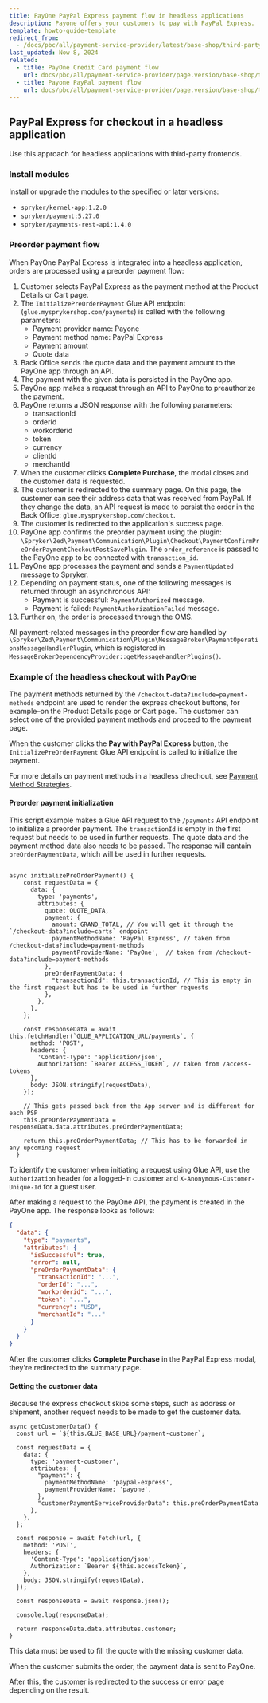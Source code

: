 ```yaml
---
title: PayOne PayPal Express payment flow in headless applications
description: Payone offers your customers to pay with PayPal Express.
template: howto-guide-template
redirect_from:
  - /docs/pbc/all/payment-service-provider/latest/base-shop/third-party-integrations/payone/app-composition-platform-integration/payment-method-flows/payone-paypal-express-payment-flow-in-headless-applications.html
last_updated: Now 8, 2024
related:
  - title: PayOne Credit Card payment flow
    url: docs/pbc/all/payment-service-provider/page.version/base-shop/third-party-integrations/payone/app-composition-platform-integration/payment-method-flows/payone-credit-card-payment-flow.html
  - title: Payone PayPal payment flow
    url: docs/pbc/all/payment-service-provider/page.version/base-shop/third-party-integrations/payone/app-composition-platform-integration/payment-method-flows/payone-paypal-payment-flow.html    
---
```


## PayPal Express for checkout in a headless application

Use this approach for headless applications with third-party frontends.

### Install modules

Install or upgrade the modules to the specified or later versions:
- `spryker/kernel-app:1.2.0`
- `spryker/payment:5.27.0`
- `spryker/payments-rest-api:1.4.0`

### Preorder payment flow

When PayOne PayPal Express is integrated into a headless application, orders are processed using a preorder payment flow:

1. Customer selects PayPal Express as the payment method at the Product Details or Cart page.
2. The `InitializePreOrderPayment` Glue API endpoint (`glue.mysprykershop.com/payments`) is called with the following parameters:
   - Payment provider name: Payone
   - Payment method name: PayPal Express
   - Payment amount
   - Quote data
3. Back Office sends the quote data and the payment amount to the PayOne app through an API.
4. The payment with the given data is persisted in the PayOne app.
5. PayOne app makes a request through an API to PayOne to preauthorize the payment.
6. PayOne returns a JSON response with the following parameters:
   - transactionId
   - orderId
   - workorderid
   - token
   - currency
   - clientId
   - merchantId
7. When the customer clicks **Complete Purchase**, the modal closes and the customer data is requested.
8. The customer is redirected to the summary page. On this page, the customer can see their address data that was received from PayPal. If they change the data, an API request is made to persist the order in the Back Office: `glue.mysprykershop.com/checkout`.
9. The customer is redirected to the application's success page.
10. PayOne app confirms the preorder payment using the plugin: `\Spryker\Zed\Payment\Communication\Plugin\Checkout\PaymentConfirmPreOrderPaymentCheckoutPostSavePlugin`.
    The `order_reference` is passed to the PayOne app to be connected with `transaction_id`.
11. PayOne app processes the payment and sends a `PaymentUpdated` message to Spryker.
12. Depending on payment status, one of the following messages is returned through an asynchronous API:
    - Payment is successful: `PaymentAuthorized` message.
    - Payment is failed: `PaymentAuthorizationFailed` message.
13. Further on, the order is processed through the OMS.

All payment-related messages in the preorder flow are handled by `\Spryker\Zed\Payment\Communication\Plugin\MessageBroker\PaymentOperationsMessageHandlerPlugin`, which is registered in `MessageBrokerDependencyProvider::getMessageHandlerPlugins()`.


### Example of the headless checkout with PayOne

The payment methods returned by the `/checkout-data?include=payment-methods` endpoint are used to render the express checkout buttons, for example–on the Product Details page or Cart page. The customer can select one of the provided payment methods and proceed to the payment page.

When the customer clicks the **Pay with PayPal Express** button, the `InitializePreOrderPayment` Glue API endpoint is called to initialize the payment.


For more details on payment methods in a headless chechout, see [Payment Method Strategies](/docs/pbc/all/payment-service-provider/202410.0/base-shop/payment-method-strategies.html).


#### Preorder payment initialization

This script example makes a Glue API request to the `/payments` API endpoint to initialize a preorder payment. The `transactionId` is empty in the first request but needs to be used in further requests. The quote data and the payment method data also needs to be passed. The response will cantain `preOrderPaymentData`, which will be used in further requests.

```JS

async initializePreOrderPayment() {
    const requestData = {
      data: {
        type: 'payments',
        attributes: {
          quote: QUOTE_DATA,
          payment: {
            amount: GRAND_TOTAL, // You will get it through the `/checkout-data?include=carts` endpoint
            paymentMethodName: 'PayPal Express', // taken from /checkout-data?include=payment-methods
            paymentProviderName: 'PayOne',  // taken from /checkout-data?include=payment-methods
          },
          preOrderPaymentData: {
            "transactionId": this.transactionId, // This is empty in the first request but has to be used in further requests
          },
        },
      },
    };

    const responseData = await this.fetchHandler(`GLUE_APPLICATION_URL/payments`, {
      method: 'POST',
      headers: {
        'Content-Type': 'application/json',
        Authorization: `Bearer ACCESS_TOKEN`, // taken from /access-tokens
      },
      body: JSON.stringify(requestData),
    });

    // This gets passed back from the App server and is different for each PSP
    this.preOrderPaymentData = responseData.data.attributes.preOrderPaymentData;

    return this.preOrderPaymentData; // This has to be forwarded in any upcoming request
  }

```

To identify the customer when initiating a request using Glue API, use the `Authorization` header for a logged-in customer and `X-Anonymous-Customer-Unique-Id` for a guest user.

After making a request to the PayOne API, the payment is created in the PayOne app. The response looks as follows:

```JSON
{
  "data": {
    "type": "payments",
    "attributes": {
      "isSuccessful": true,
      "error": null,
      "preOrderPaymentData": {
        "transactionId": "...",
        "orderId": "...",
        "workorderid": "...",
        "token": "...",
        "currency": "USD",
        "merchantId": "..."
      }
    }
  }
}
```

After the customer clicks **Complete Purchase** in the PayPal Express modal, they're redirected to the summary page.

#### Getting the customer data

Because the express checkout skips some steps, such as address or shipment, another request needs to be made to get the customer data.

```JS
async getCustomerData() {
  const url = `${this.GLUE_BASE_URL}/payment-customer`;

  const requestData = {
    data: {
      type: 'payment-customer',
      attributes: {
        "payment": {
          paymentMethodName: 'paypal-express',
          paymentProviderName: 'payone',
        },
        "customerPaymentServiceProviderData": this.preOrderPaymentData
      },
    },
  };

  const response = await fetch(url, {
    method: 'POST',
    headers: {
      'Content-Type': 'application/json',
      Authorization: `Bearer ${this.accessToken}`,
    },
    body: JSON.stringify(requestData),
  });

  const responseData = await response.json();

  console.log(responseData);

  return responseData.data.attributes.customer;
}
```

This data must be used to fill the quote with the missing customer data.

When the customer submits the order, the payment data is sent to PayOne.

After this, the customer is redirected to the success or error page depending on the result.
